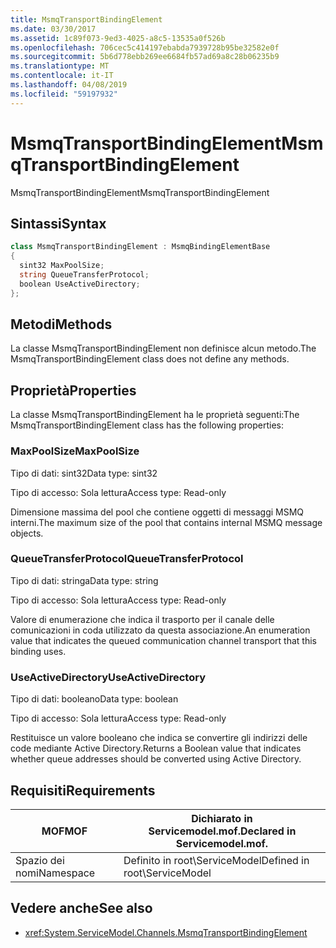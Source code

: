 ```yaml
---
title: MsmqTransportBindingElement
ms.date: 03/30/2017
ms.assetid: 1c89f073-9ed3-4025-a8c5-13535a0f526b
ms.openlocfilehash: 706cec5c414197ebabda7939728b95be32582e0f
ms.sourcegitcommit: 5b6d778ebb269ee6684fb57ad69a8c28b06235b9
ms.translationtype: MT
ms.contentlocale: it-IT
ms.lasthandoff: 04/08/2019
ms.locfileid: "59197932"
---
```

# <a name="msmqtransportbindingelement"></a><span data-ttu-id="e9dd8-102">MsmqTransportBindingElement</span><span class="sxs-lookup"><span data-stu-id="e9dd8-102">MsmqTransportBindingElement</span></span>
<span data-ttu-id="e9dd8-103">MsmqTransportBindingElement</span><span class="sxs-lookup"><span data-stu-id="e9dd8-103">MsmqTransportBindingElement</span></span>  
  
## <a name="syntax"></a><span data-ttu-id="e9dd8-104">Sintassi</span><span class="sxs-lookup"><span data-stu-id="e9dd8-104">Syntax</span></span>  
  
```csharp
class MsmqTransportBindingElement : MsmqBindingElementBase  
{  
  sint32 MaxPoolSize;  
  string QueueTransferProtocol;  
  boolean UseActiveDirectory;  
};  
```  
  
## <a name="methods"></a><span data-ttu-id="e9dd8-105">Metodi</span><span class="sxs-lookup"><span data-stu-id="e9dd8-105">Methods</span></span>  
 <span data-ttu-id="e9dd8-106">La classe MsmqTransportBindingElement non definisce alcun metodo.</span><span class="sxs-lookup"><span data-stu-id="e9dd8-106">The MsmqTransportBindingElement class does not define any methods.</span></span>  
  
## <a name="properties"></a><span data-ttu-id="e9dd8-107">Proprietà</span><span class="sxs-lookup"><span data-stu-id="e9dd8-107">Properties</span></span>  
 <span data-ttu-id="e9dd8-108">La classe MsmqTransportBindingElement ha le proprietà seguenti:</span><span class="sxs-lookup"><span data-stu-id="e9dd8-108">The MsmqTransportBindingElement class has the following properties:</span></span>  
  
### <a name="maxpoolsize"></a><span data-ttu-id="e9dd8-109">MaxPoolSize</span><span class="sxs-lookup"><span data-stu-id="e9dd8-109">MaxPoolSize</span></span>  
 <span data-ttu-id="e9dd8-110">Tipo di dati: sint32</span><span class="sxs-lookup"><span data-stu-id="e9dd8-110">Data type: sint32</span></span>  
  
 <span data-ttu-id="e9dd8-111">Tipo di accesso: Sola lettura</span><span class="sxs-lookup"><span data-stu-id="e9dd8-111">Access type: Read-only</span></span>  
  
 <span data-ttu-id="e9dd8-112">Dimensione massima del pool che contiene oggetti di messaggi MSMQ interni.</span><span class="sxs-lookup"><span data-stu-id="e9dd8-112">The maximum size of the pool that contains internal MSMQ message objects.</span></span>  
  
### <a name="queuetransferprotocol"></a><span data-ttu-id="e9dd8-113">QueueTransferProtocol</span><span class="sxs-lookup"><span data-stu-id="e9dd8-113">QueueTransferProtocol</span></span>  
 <span data-ttu-id="e9dd8-114">Tipo di dati: stringa</span><span class="sxs-lookup"><span data-stu-id="e9dd8-114">Data type: string</span></span>  
  
 <span data-ttu-id="e9dd8-115">Tipo di accesso: Sola lettura</span><span class="sxs-lookup"><span data-stu-id="e9dd8-115">Access type: Read-only</span></span>  
  
 <span data-ttu-id="e9dd8-116">Valore di enumerazione che indica il trasporto per il canale delle comunicazioni in coda utilizzato da questa associazione.</span><span class="sxs-lookup"><span data-stu-id="e9dd8-116">An enumeration value that indicates the queued communication channel transport that this binding uses.</span></span>  
  
### <a name="useactivedirectory"></a><span data-ttu-id="e9dd8-117">UseActiveDirectory</span><span class="sxs-lookup"><span data-stu-id="e9dd8-117">UseActiveDirectory</span></span>  
 <span data-ttu-id="e9dd8-118">Tipo di dati: booleano</span><span class="sxs-lookup"><span data-stu-id="e9dd8-118">Data type: boolean</span></span>  
  
 <span data-ttu-id="e9dd8-119">Tipo di accesso: Sola lettura</span><span class="sxs-lookup"><span data-stu-id="e9dd8-119">Access type: Read-only</span></span>  
  
 <span data-ttu-id="e9dd8-120">Restituisce un valore booleano che indica se convertire gli indirizzi delle code mediante Active Directory.</span><span class="sxs-lookup"><span data-stu-id="e9dd8-120">Returns a Boolean value that indicates whether queue addresses should be converted using Active Directory.</span></span>  
  
## <a name="requirements"></a><span data-ttu-id="e9dd8-121">Requisiti</span><span class="sxs-lookup"><span data-stu-id="e9dd8-121">Requirements</span></span>  
  
|<span data-ttu-id="e9dd8-122">MOF</span><span class="sxs-lookup"><span data-stu-id="e9dd8-122">MOF</span></span>|<span data-ttu-id="e9dd8-123">Dichiarato in Servicemodel.mof.</span><span class="sxs-lookup"><span data-stu-id="e9dd8-123">Declared in Servicemodel.mof.</span></span>|  
|---------|-----------------------------------|  
|<span data-ttu-id="e9dd8-124">Spazio dei nomi</span><span class="sxs-lookup"><span data-stu-id="e9dd8-124">Namespace</span></span>|<span data-ttu-id="e9dd8-125">Definito in root\ServiceModel</span><span class="sxs-lookup"><span data-stu-id="e9dd8-125">Defined in root\ServiceModel</span></span>|  
  
## <a name="see-also"></a><span data-ttu-id="e9dd8-126">Vedere anche</span><span class="sxs-lookup"><span data-stu-id="e9dd8-126">See also</span></span>

- <xref:System.ServiceModel.Channels.MsmqTransportBindingElement>
